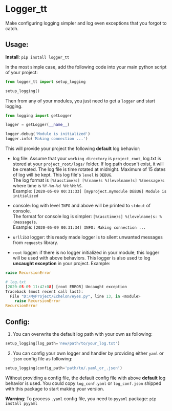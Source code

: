 # Logger_tt
Make configuring logging simpler and log even exceptions that you forgot to catch.

## Usage:
**Install**: `pip install logger_tt`

In the most simple case, add the following code into your main python script of your project:

```python
from logger_tt import setup_logging    

setup_logging()
```

Then from any of your modules, you just need to get a `logger` and start logging.

```python
from logging import getLogger

logger = getLogger(__name__)

logger.debug('Module is initialized')
logger.info('Making connection ...')
```


This will provide your project the following **default** log behavior:

* log file: Assume that your `working directory` is `project_root`,
 log.txt is stored at your `project_root/logs/` folder. 
If log path doesn't exist, it will be created. 
The log file is time rotated at midnight. Maximum of 15 dates of log will be kept.
This log file's `level` is `DEBUG`.<br>
The log format is `[%(asctime)s] [%(name)s %(levelname)s] %(message)s` where time is `%Y-%m-%d %H:%M:%S`.<br>
Example: `[2020-05-09 00:31:33] [myproject.mymodule DEBUG] Module is initialized`

* console: log with level `INFO` and above will be printed to `stdout` of console. <br>
The format for console log is simpler: `[%(asctime)s] %(levelname)s: %(message)s`. <br>
Example: `[2020-05-09 00:31:34] INFO: Making connection ...`

* `urllib3` logger: this ready made logger is to silent unwanted messages from `requests` library.

* `root` logger: if there is no logger initialized in your module, this logger will be used with above behaviors.
This logger is also used to log **uncaught exception** in your project. Example:

```python
raise RecursionError
```

```python
# log.txt
[2020-05-09 11:42:08] [root ERROR] Uncaught exception
Traceback (most recent call last):
  File "D:/MyProject/Echelon/eyes.py", line 13, in <module>
    raise RecursionError
RecursionError
```

## Config:

1. You can overwrite the default log path with your own as following:

```python
setup_logging(log_path='new/path/to/your_log.txt')
```

2. You can config your own logger and handler by providing either `yaml` or `json` config file as following:

```python
setup_logging(config_path='path/to/.yaml_or_.json')
```

   Without providing a config file, the default config file with above **default** log behavior is used.
You could copy `log_conf.yaml` or `log_conf.json` shipped with this package to start making your version.


**Warning**: To process `.yaml` config file, you need to `pyyaml` package: `pip install pyyaml`

